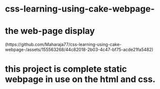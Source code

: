 # css-learning-using-cake-webpage-
<h1>the web-page display </h1>
(https://github.com/Maharaja77/css-learning-using-cake-webpage-/assets/155563268/44c82018-2b03-4c47-bf75-acde21fa5482)
<h1>this project is complete static webpage in use on the html and css.</h1>

